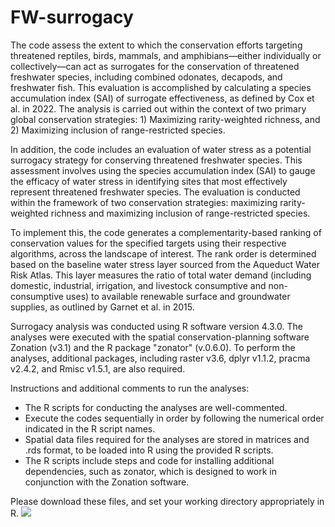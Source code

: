 # FW-surrogacy

The code assess the extent to which the conservation efforts targeting threatened reptiles, birds, mammals, and amphibians—either individually or collectively—can act as surrogates for the conservation of threatened freshwater species, including combined odonates, decapods, and freshwater fish. This evaluation is accomplished by calculating a species accumulation index (SAI) of surrogate effectiveness, as defined by Cox et al. in 2022. The analysis is carried out within the context of two primary global conservation strategies: 1) Maximizing rarity-weighted richness, and 2) Maximizing inclusion of range-restricted species.

In addition, the code includes an evaluation of water stress as a potential surrogacy strategy for conserving threatened freshwater species. This assessment involves using the species accumulation index (SAI) to gauge the efficacy of water stress in identifying sites that most effectively represent threatened freshwater species. The evaluation is conducted within the framework of two conservation strategies: maximizing rarity-weighted richness and maximizing inclusion of range-restricted species.

To implement this, the code generates a complementarity-based ranking of conservation values for the specified targets using their respective algorithms, across the landscape of interest. The rank order is determined based on the baseline water stress layer sourced from the Aqueduct Water Risk Atlas. This layer measures the ratio of total water demand (including domestic, industrial, irrigation, and livestock consumptive and non-consumptive uses) to available renewable surface and groundwater supplies, as outlined by Garnet et al. in 2015.

Surrogacy analysis was conducted using R software version 4.3.0. The analyses were executed with the spatial conservation-planning software Zonation (v3.1) and the R package "zonator" (v.0.6.0). To perform the analyses, additional packages, including raster v3.6, dplyr v1.1.2, pracma v2.4.2, and Rmisc v1.5.1, are also required.

Instructions and additional comments to run the analyses:

- The R scripts for conducting the analyses are well-commented.
- Execute the codes sequentially in order by following the numerical order indicated in the R script names. 
- Spatial data files required for the analyses are stored in matrices and .rds format, to be loaded into R using the provided R scripts.
- The R scripts include steps and code for installing additional dependencies, such as zonator, which is designed to work in conjunction with the Zonation software.

Please download these files, and set your working directory appropriately in R. 
<img src="https://zenodo.org/badge/DOI/10.5281/zenodo.10286100.svg">
